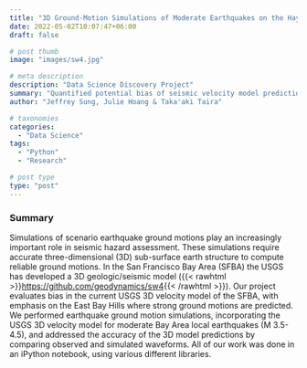 ```yaml
---
title: "3D Ground-Motion Simulations of Moderate Earthquakes on the Hayward Fault"
date: 2022-05-02T10:07:47+06:00
draft: false

# post thumb
image: "images/sw4.jpg"

# meta description
description: "Data Science Discovery Project"
summary: "Quantified potential bias of seismic velocity model prediction data to improve accuracy of future simulations."
author: "Jeffrey Sung, Julie Hoang & Taka'aki Taira"

# taxonomies
categories: 
  - "Data Science"
tags:
  - "Python"
  - "Research"

# post type
type: "post"
---
```


### Summary
Simulations of scenario earthquake ground motions play an increasingly important role in seismic hazard assessment. These simulations require accurate three-dimensional (3D) sub-surface earth structure to compute reliable ground motions. In the San Francisco Bay Area (SFBA) the USGS has developed a 3D geologic/seismic model ({{< rawhtml >}}<a href="https://github.com/geodynamics/sw4" rel="noopener noreferrer" target="_blank">https://github.com/geodynamics/sw4</a>{{< /rawhtml >}}). Our project evaluates bias in the current USGS 3D velocity model of the SFBA, with emphasis on the East Bay Hills where strong ground motions are predicted. We performed earthquake ground motion simulations, incorporating the USGS 3D velocity model for moderate Bay Area local earthquakes (M 3.5-4.5), and addressed the accuracy of the 3D model predictions by comparing observed and simulated waveforms. All of our work was done in an iPython notebook, using various different libraries.